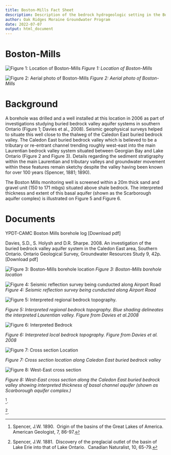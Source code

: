 ```yaml
---
title: Boston-Mills Fact Sheet
description: Description of the bedrock hydrogeologic setting in the Boston-Mills Area (Caledon East bedrock valley)
author: Oak Ridges Moraine Groundwater Program
date: 2022-07-07
output: html_document
---
```

# Boston-Mills
![*Figure 1: Location of Boston-Mills*](https://raw.githubusercontent.com/OWRC/Boston-Mills/main/Images/boston_mill_cover.png)
_Figure 1: Location of Boston-Mills_

![*Figure 2: Aerial photo of Boston-Mills*](Images/boston_aerial.jpg)
_Figure 2: Aerial photo of Boston-Mills_

# Background

A borehole was drilled and a well installed at this location in 2006 as part of investigations studying buried bedrock valley aquifer systems in southern Ontario (Figure 1; Davies et al., 2008).  Seismic geophysical surveys helped to situate this well close to the thalweg of the Caledon East buried bedrock valley.  The Caledon East buried bedrock valley which is believed to be a tributary or re-entrant channel trending roughly west-east into the main Laurentian bedrock valley system situated between Georgian Bay and Lake Ontario (Figure 2 and Figure 3).  Details regarding the sediment stratigraphy within the main Laurentian and tributary valleys and groundwater movement within these features remain sketchy despite the valley having been known for over 100 years (Spencer, 1881; 1890).

The Boston Mills monitoring well is screened within a 20m thick sand and gravel unit (150 to 171 mbgs) situated above shale bedrock.  The interpreted thickness and extent of this basal aquifer (shown as the Scarborough aquifer complex) is illustrated on Figure 5 and Figure 6.

# Documents
YPDT-CAMC Boston Mills borehole log [Download pdf]​

Davies, S.D., S. Holysh and D.R. Sharpe.  2008.  An investigation of the buried bedrock valley aquifer system in the Caledon East area, Southern Ontario.  Ontario Geological Survey, Groundwater Resources Study 9, 42p. [Download pdf]

![*Figure 3: Boston-Mills borehole location*](https://github.com/OWRC/Boston-Mills/blob/main/Images/boston_1.png)
_Figure 3: Boston-Mills borehole location_


![*Figure 4: Seismic reflection survey being cunducted along Airport Road*](https://github.com/OWRC/Boston-Mills/blob/main/Images/boston_seismic.jpg)
_Figure 4: Seismic reflection survey being cunducted along Airport Road_


![*Figure 5: Interpreted regional bedrock topography.*](https://github.com/OWRC/Boston-Mills/blob/main/Images/boston_3.png)

_Figure 5: Interpreted regional bedrock topography. Blue shading delineates the interpreted Laurentian valley. Figure from Davies et al.2008_


![*Figure 6: Interpreted Bedrock*](https://github.com/OWRC/Boston-Mills/blob/main/Images/boston_4.png)

_Figure 6: Interpreted local bedrock topography. Figure from Davies et al. 2008_


![*Figure 7: Cross section Location*](https://github.com/OWRC/Boston-Mills/blob/main/Images/boston_5.png)

_Figure 7: Cross section location along Caledon East buried bedrock valley_


![*Figure 8: West-East cross section*](https://github.com/OWRC/Boston-Mills/blob/main/Images/boston_6.png)

_Figure 8: West-East cross section along the Caledon East buried bedrock valley showing interpreted thickness of basal channel aquifer (shown as Scarborough aquifer complex.)_

[^1].

[^2].  

[^1]: Spencer, J.W. 1890.  Origin of the basins of the Great Lakes of America.  American Geologist, 7, 86-97.​
[^2]: Spencer, J.W. 1881.  Discovery of the preglacial outlet of the basin of Lake Erie into that of Lake Ontario.  Canadian Naturalist, 10, 65-79.​
